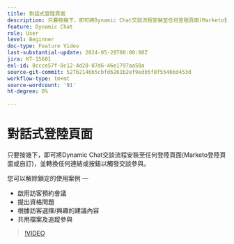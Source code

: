 ```yaml
---
title: 對話式登陸頁面
description: 只要按幾下，即可將Dynamic Chat交談流程安裝至任何登陸頁面(Marketo登陸頁面或自訂)，並轉換任何連結或按鈕以觸發交談參與。
feature: Dynamic Chat
role: User
level: Beginner
doc-type: Feature Video
last-substantial-update: 2024-05-28T00:00:00Z
jira: KT-15601
exl-id: 8ccce57f-8c12-4d20-87d6-46e1797aa50a
source-git-commit: 527b2146b5cbfd6261b2ef9edb5f8f5546bd453d
workflow-type: tm+mt
source-wordcount: '91'
ht-degree: 0%

---
```


# 對話式登陸頁面

只要按幾下，即可將Dynamic Chat交談流程安裝至任何登陸頁面(Marketo登陸頁面或自訂)，並轉換任何連結或按鈕以觸發交談參與。

您可以解除鎖定的使用案例 — 

- 啟用訪客預約會議
- 提出資格問題
- 根據訪客選擇/興趣的建議內容
- 共用檔案及追蹤參與

>[!VIDEO](https://video.tv.adobe.com/v/3445112/?learn=on&captions=chi_hant)
